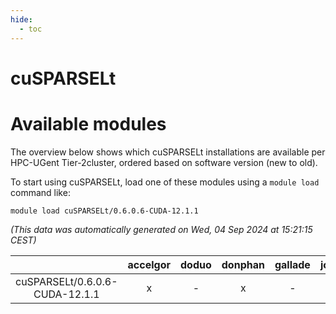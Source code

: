 ```yaml
---
hide:
  - toc
---
```


cuSPARSELt
==========

# Available modules


The overview below shows which cuSPARSELt installations are available per HPC-UGent Tier-2cluster, ordered based on software version (new to old).

To start using cuSPARSELt, load one of these modules using a `module load` command like:

```shell
module load cuSPARSELt/0.6.0.6-CUDA-12.1.1
```

*(This data was automatically generated on Wed, 04 Sep 2024 at 15:21:15 CEST)*  

| |accelgor|doduo|donphan|gallade|joltik|shinx|skitty|
| :---: | :---: | :---: | :---: | :---: | :---: | :---: | :---: |
|cuSPARSELt/0.6.0.6-CUDA-12.1.1|x|-|x|-|x|-|-|
